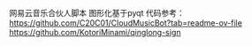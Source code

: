 网易云音乐合伙人脚本
图形化基于pyqt
代码参考：https://github.com/C20C01/CloudMusicBot?tab=readme-ov-file
         https://github.com/KotoriMinami/qinglong-sign
